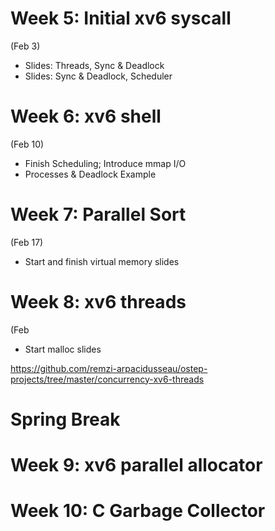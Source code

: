 
# Week 5: Initial xv6 syscall

(Feb 3)

 - Slides: Threads, Sync & Deadlock
 - Slides: Sync & Deadlock, Scheduler

# Week 6: xv6 shell

(Feb 10)

 - Finish Scheduling; Introduce mmap I/O
 - Processes & Deadlock Example

# Week 7: Parallel Sort

(Feb 17)

 - Start and finish virtual memory slides

# Week 8: xv6 threads

(Feb 

 - Start malloc slides

https://github.com/remzi-arpacidusseau/ostep-projects/tree/master/concurrency-xv6-threads

# Spring Break

# Week 9: xv6 parallel allocator

# Week 10: C Garbage Collector


